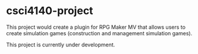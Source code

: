 # csci4140-project
This project would create a plugin for RPG Maker MV that allows users to create simulation games (construction and management simulation games).

This project is currently under development.
